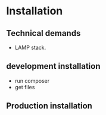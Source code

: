 # Installation

## Technical demands 
- LAMP stack.


## development installation
 - run composer
 - get files


## Production installation
